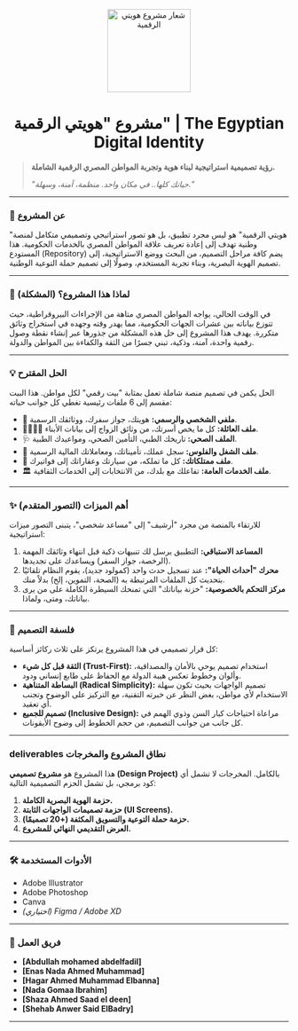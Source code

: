 <div align="center">
  <img src="" alt="شعار مشروع هويتي الرقمية" width="150"/>
  <h1>مشروع "هويتي الرقمية" | The Egyptian Digital Identity</h1>
</div>

> **رؤية تصميمية استراتيجية لبناء هوية وتجربة المواطن المصري الرقمية الشاملة.**
> 
> *"حياتك كلها.. في مكان واحد. منظمة، آمنة، وسهلة."*

---

### 📖 **عن المشروع**

"هويتي الرقمية" هو ليس مجرد تطبيق، بل هو تصور استراتيجي وتصميمي متكامل لمنصة وطنية تهدف إلى إعادة تعريف علاقة المواطن المصري بالخدمات الحكومية. هذا المستودع (Repository) يضم كافة مراحل التصميم، من البحث ووضع الاستراتيجية، إلى تصميم الهوية البصرية، وبناء تجربة المستخدم، وصولًا إلى تصميم حملة التوعية الوطنية.

---

### 🎯 **لماذا هذا المشروع؟ (المشكلة)**

في الوقت الحالي، يواجه المواطن المصري متاهة من الإجراءات البيروقراطية، حيث تتوزع بياناته بين عشرات الجهات الحكومية، مما يهدر وقته وجهده في استخراج وثائق متكررة. يهدف هذا المشروع إلى حل هذه المشكلة من جذورها عبر إنشاء نقطة وصول رقمية واحدة، آمنة، وذكية، تبني جسرًا من الثقة والكفاءة بين المواطن والدولة.

---

### 💡 **الحل المقترح**

الحل يكمن في تصميم منصة شاملة تعمل بمثابة "بيت رقمي" لكل مواطن. هذا البيت مقسم إلى 6 ملفات رئيسية تغطي كل جوانب حياته:

* 👤 **ملفي الشخصي والرسمي:** هويتك، جواز سفرك، ووثائقك الرسمية.
* 👨‍👩‍👧‍👦 **ملف العائلة:** كل ما يخص أسرتك، من وثائق الزواج إلى بيانات الأبناء.
* 🩺 **الملف الصحي:** تاريخك الطبي، التأمين الصحي، ومواعيدك الطبية.
* 💼 **ملف الشغل والفلوس:** سجل عملك، تأميناتك، ومعاملاتك المالية الرسمية.
* 🚗 **ملف ممتلكاتك:** كل ما تملكه، من سيارتك وعقاراتك إلى فواتيرك.
* 🏛️ **ملف الخدمات العامة:** تفاعلك مع بلدك، من الانتخابات إلى الخدمات الثقافية.

---

### ✨ **أهم الميزات (التصور المتقدم)**

للارتقاء بالمنصة من مجرد "أرشيف" إلى "مساعد شخصي"، يتبنى التصور ميزات استراتيجية:

1.  **المساعد الاستباقي:** التطبيق يرسل لك تنبيهات ذكية قبل انتهاء وثائقك المهمة (الرخصة، جواز السفر) ويساعدك على تجديدها.
2.  **محرك "أحداث الحياة":** عند تسجيل حدث واحد (كمولود جديد)، يقوم النظام تلقائيًا بتحديث كل الملفات المرتبطة به (الصحة، التموين، إلخ) بدلاً منك.
3.  **مركز التحكم بالخصوصية:** "خزنة بياناتك" التي تمنحك السيطرة الكاملة على من يرى بياناتك، ومتى، ولماذا.

---

### 🎨 **فلسفة التصميم**

كل قرار تصميمي في هذا المشروع يرتكز على ثلاث ركائز أساسية:

* **الثقة قبل كل شيء (Trust-First):** استخدام تصميم يوحي بالأمان والمصداقية، وألوان وخطوط تعكس هيبة الدولة مع الحفاظ على طابع إنساني ودود.
* **البساطة المتناهية (Radical Simplicity):** تصميم الواجهات بحيث تكون سهلة الاستخدام لأي مواطن، بغض النظر عن خبرته التقنية، مع التركيز على الوضوح وتجنب أي تعقيد.
* **تصميم للجميع (Inclusive Design):** مراعاة احتياجات كبار السن وذوي الهمم في كل جانب من جوانب التصميم، من حجم الخطوط إلى وضوح الأيقونات.

---

###  deliverables **نطاق المشروع والمخرجات**

هذا المشروع هو **مشروع تصميمي (Design Project)** بالكامل. المخرجات لا تشمل أي كود برمجي، بل تشمل الحزم التصميمية التالية:

1.  **حزمة الهوية البصرية الكاملة.**
2.  **حزمة تصميمات الواجهات الثابتة (UI Screens).**
3.  **حزمة حملة التوعية والتسويق المكثفة (+20 تصميمًا).**
4.  **العرض التقديمي النهائي للمشروع.**

---

### 🛠️ **الأدوات المستخدمة**

* Adobe Illustrator
* Adobe Photoshop
* Canva
* *(اختياري) Figma / Adobe XD*

---

### 👥 **فريق العمل**

* **[Abdullah mohamed abdelfadil]**
* **[Enas Nada Ahmed Muhammad]**
* **[Hagar Ahmed Muhammad Elbanna]**
* **[Nada Gomaa Ibrahim]**
* **[Shaza Ahmed Saad el deen]**
* **[Shehab Anwer Said ElBadry]**

---
